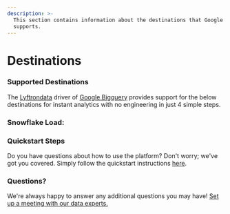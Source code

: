 ```yaml
---
description: >-
  This section contains information about the destinations that Google Bigquery
  supports.
---
```


# Destinations

### Supported Destinations

The [Lyftrondata](https://www.lyftrondata.com/) driver of  [Google Bigquery](https://www.lyftrondata.com/integration/data-warehouse/google-bigquery/) provides support for the below destinations for instant analytics with no engineering in just 4 simple steps.

### Snowflake Load:

### Quickstart Steps

Do you have questions about how to use the platform? Don't worry; we've got you covered. Simply follow the quickstart instructions [here](./).

### Questions? <a href="#questions" id="questions"></a>

We're always happy to answer any additional questions you may have! [Set up a meeting with our data experts.](https://www.lyftrondata.com/book-a-meeting/)
